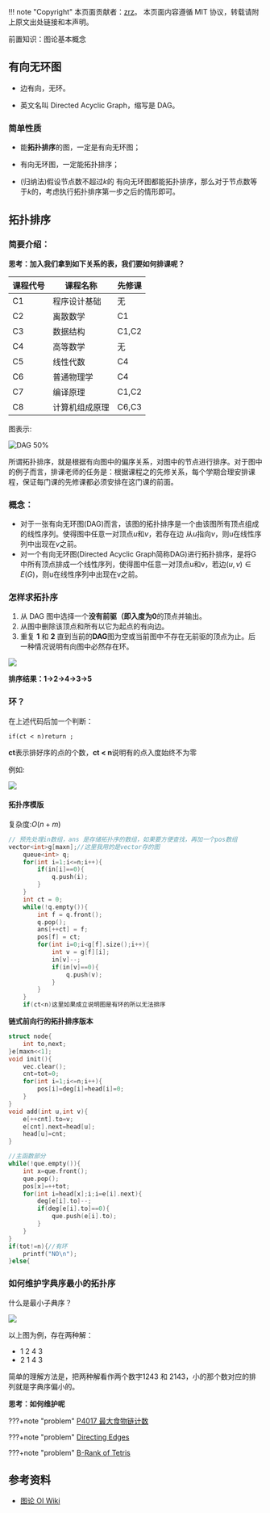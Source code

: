!!! note "Copyright"
    本页面贡献者：[zrz](https://github.com/BehindShadow)。
    本页面内容遵循 MIT 协议，转载请附上原文出处链接和本声明。


前置知识：图论基本概念
## 有向无环图

- 边有向，无环。

- 英文名叫 Directed Acyclic Graph，缩写是 DAG。

### 简单性质

- 能**拓扑排序**的图，一定是有向无环图；

- 有向无环图，一定能拓扑排序；

- (归纳法)假设节点数不超过$k$的 有向无环图都能拓扑排序，那么对于节点数等于$k$的，考虑执行拓扑排序第一步之后的情形即可。

## 拓扑排序

### 简要介绍：

**思考：加入我们拿到如下关系的表，我们要如何排课呢？**


课程代号|课程名称|先修课
---|---|---
C1|程序设计基础|无
C2|离散数学|C1
C3|数据结构|C1,C2
C4|高等数学|无
C5|线性代数|C4
C6|普通物理学|C4
C7|编译原理|C1,C2
C8|计算机组成原理|C6,C3

图表示:

![DAG 50%](./img/DAG.jpg)

所谓拓扑排序，就是根据有向图中的偏序关系，对图中的节点进行排序。对于图中的例子而言，排课老师的任务是：根据课程之的先修关系，每个学期合理安排课程，保证每门课的先修课都必须安排在这门课的前面。

### 概念：
- 对于一张有向无环图(DAG)而言，该图的拓扑排序是一个由该图所有顶点组成的线性序列。使得图中任意一对顶点$u$和$v$，若存在边 从$u$指向$v$，则u在线性序列中出现在$v$之前。
- 对一个有向无环图(Directed Acyclic Graph简称DAG)进行拓扑排序，是将G中所有顶点排成一个线性序列，使得图中任意一对顶点u和v，若边$(u,v) \in E(G)$，则u在线性序列中出现在v之前。

###  怎样求拓扑序

1. 从 DAG 图中选择一个**没有前驱（即入度为0**的顶点并输出。
2. 从图中删除该顶点和所有以它为起点的有向边。
3. 重复 **1** 和 **2** 直到当前的**DAG**图为空或当前图中不存在无前驱的顶点为止。后一种情况说明有向图中必然存在环。

![](./img/TopSort1.png)

**排序结果：1->2->4->3->5**

### 环？

在上述代码后加一个判断：

```
if(ct < n)return ;
```
**ct**表示排好序的点的个数，**ct < n**说明有的点入度始终不为零

例如:

![](./img/TopSort2.png)

#### 拓扑序模版

复杂度:$O(n+m)$

```cpp
// 预先处理in数组，ans 是存储拓扑序的数组，如果要方便查找，再加一个pos数组
vector<int>g[maxn];//这里我用的是vector存的图
	queue<int> q;
	for(int i=1;i<=n;i++){
		if(in[i]==0){
			q.push(i);
		}
	}
	int ct = 0;
	while(!q.empty()){
		int f = q.front();
		q.pop();
		ans[++ct] = f;
		pos[f] = ct;
		for(int i=0;i<g[f].size();i++){
			int v = g[f][i];
			in[v]--;
			if(in[v]==0){
				q.push(v);
			}
		}
	}
	if(ct<n)这里如果成立说明图是有环的所以无法排序
```

**链式前向行的拓扑排序版本**
```c++
struct node{
    int to,next;
}e[maxn<<1];
void init(){
    vec.clear();
    cnt=tot=0;
    for(int i=1;i<=n;i++){
        pos[i]=deg[i]=head[i]=0;
    }
}
void add(int u,int v){
    e[++cnt].to=v;
    e[cnt].next=head[u];
    head[u]=cnt;
}

//主函数部分
while(!que.empty()){    
    int x=que.front();
    que.pop();
    pos[x]=++tot;
    for(int i=head[x];i;i=e[i].next){
        deg[e[i].to]--;
        if(deg[e[i].to]==0){
            que.push(e[i].to);
        }
    }
}
if(tot!=n){//有环
    printf("NO\n");
}else{

```


### 如何维护字典序最小的拓扑序

什么是最小子典序？

![](./img/TopSort3.jpg)

以上图为例，存在两种解：

- 1 2 4 3
- 2 1 4 3

简单的理解方法是，把两种解看作两个数字1243 和 2143，小的那个数对应的排列就是字典序偏小的。

**思考：如何维护呢**


???+note "problem"
	[P4017 最大食物链计数](https://www.luogu.com.cn/problem/P4017)

???+note "problem"
	[Directing Edges](https://vjudge.net/problem/CodeForces-1385E)

???+note "problem"
	[B-Rank of Tetris](https://vjudge.net/contest/399479#problem/B)
	
## 参考资料
- [图论 OI Wiki](https://oi-wiki.org/graph/mst/)